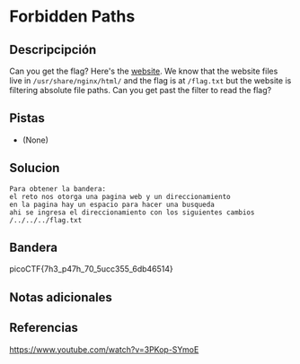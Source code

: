 # Forbidden Paths
## Descripcipción
Can you get the flag? Here's the [website](http://saturn.picoctf.net:52278/). We know that the website files live in `/usr/share/nginx/html/` and the flag is at `/flag.txt` but the website is filtering absolute file paths. Can you get past the filter to read the flag?
## Pistas
- (None)
## Solucion
```
Para obtener la bandera:
el reto nos otorga una pagina web y un direccionamiento
en la pagina hay un espacio para hacer una busqueda
ahi se ingresa el direccionamiento con los siguientes cambios
/../../../flag.txt
```
## Bandera
picoCTF{7h3_p47h_70_5ucc355_6db46514}
## Notas adicionales
## Referencias
https://www.youtube.com/watch?v=3PKop-SYmoE